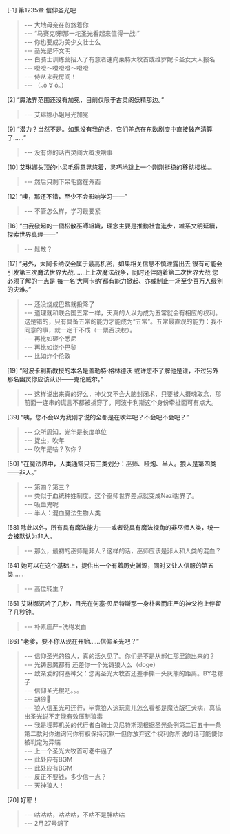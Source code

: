 
[-1] 第1235章 信仰圣光吧
>--- 大地母亲在忽悠着你<br>
>--- “马赛克呀!那一坨圣光看起来值得一战!”<br>
>--- 你也要成为美少女壮士么<br>
>--- 圣光是坏文明<br>
>--- 白骑士训练营招人了有意者速向莱特大牧首或维罗妮卡圣女大人报名<br>
>--- 噔噔～噔噔噔～噔噔<br>
>--- 侍从来我房间！<br>
>--- （｡ò ∀ ó｡）<br>

[2] “魔法界范围还没有加冕，目前仅限于古灵阁妖精那边。”
>--- 艾琳娜小姐月光加冕<br>

[9] “潜力？当然不是。如果没有我的话，它们差点在东欧剧变中直接破产清算了……”
>--- 没有你的话古灵阁大概没啥事<br>

[10] 艾琳娜头顶的小呆毛得意晃悠着，灵巧地跳上一个刚刚挺稳的移动楼梯。。
>--- 然后只剩下呆毛露在外面<br>

[12] “噢，那还不错，至少不会影响学习——”
>--- 不管怎么样，学习最要紧<br>

[16] “由我發起的一個松散巫師組織，理念主要是推動社會進步，維系文明延續，探索世界真理——”
>--- 鬆散？<br>

[17] “另外，大阿卡纳议会属于最高机密，如果相关信息不慎泄露出去 很有可能会引发第三次魔法世界大战……上上次魔法战争，同时还伴随着第二次世界大战 您必须了解的一点是 每一名‘大阿卡纳’都有能力掀起、亦或制止一场至少百万人级别的灾难。”
>--- 还没烧成巴黎就投降了<br>
>--- 道理就和联合国五常一样，天真的人以为成为五常就会有相应的权利。这是错的，只有具备五常的能力才能成为“五常”。五常最直观的能力：我不同意的事，就一定干不成（一票否决权）。<br>
>--- 再比如砸个悉尼<br>
>--- 再比如烧个巴黎<br>
>--- 比如炸个伦敦<br>

[19] “阿波卡利斯教授的本名是盖勒特·格林德沃 或许您不了解他是谁，不过另外那名幽灵你应该认识——克伦威尔。”
>--- 这样说出来真的好么，神父又不会大脑封闭术，只要被人摄魂取念，那前面一连串的谎言不都被拆穿了，阿波卡利斯这个身份牵扯面可有点大。<br>

[39] “咦，您不会以为我刚才说的全都是在吹年吧？不会吧不会吧？”
>--- 众所周知，光年是长度单位<br>
>--- 捉虫，吹年<br>
>--- 吹年是啥？吹你？<br>

[50] “在魔法界中，人类通常只有三类划分：巫师、哑炮、半人。狼人是第四类——非人。”
>--- 第四？第三？<br>
>--- 类似于血统种姓制度。这个巫师世界差点就变成Nazi世界了。<br>
>--- 吸血鬼呢<br>
>--- 半人：混血魔法生物人类<br>

[58] 除此以外，所有具有魔法能力——或者说具有魔法视角的非巫师人类，统一会被默认为非人。
>--- 那么，最初的巫师是非人？这样的话，巫师应该是非人和人类的混血？<br>

[64] 她可以在这个基础上，提供出一个有着历史渊源，同时又让人信服的第五类……
>--- 高位转生？<br>

[65] 艾琳娜沉吟了几秒，目光在何塞·贝尼特斯那一身朴素而庄严的神父袍上停留了几秒钟。
>--- 朴素庄严=洗得发白<br>

[66] “老爹，要不你从现在开始……信仰圣光吧？”
>--- 信仰圣光的狼人，真的活久见了。你们是不是从郝仁那里跑出来的？<br>
>--- 光铸恶魔都有 还差你一个光铸狼人么（doge）<br>
>--- 致亲爱的何塞神父：您离圣光大牧首还差手撕一头灰熊的距离。BY老粽子<br>
>--- 信仰圣光棍吧。。。<br>
>--- 胡狼🐺<br>
>--- 狼人信圣光可还行，毕竟狼人这玩意儿怎么看都是魔法版狂犬病，真搞出圣光说不定能有效压制狼毒<br>
>--- 我是埋葬机关的代行者白骑士贝尼特斯现根据圣光条例第二百五十一条第二款对你进询问你有权保持沉默一但你放弃这个权利你所说的话可能使你被判定为异端<br>
>--- 上一个圣光大牧首可老牛逼了<br>
>--- 此处应有BGM<br>
>--- 此处应有BGM<br>
>--- 反正不要钱，多少信一点？<br>
>--- 天神狼人！<br>

[70] 好耶！
>--- 咕咕咕，咕咕咕，不咕不是胖咕咕<br>
>--- 2月27号鸽了<br>
